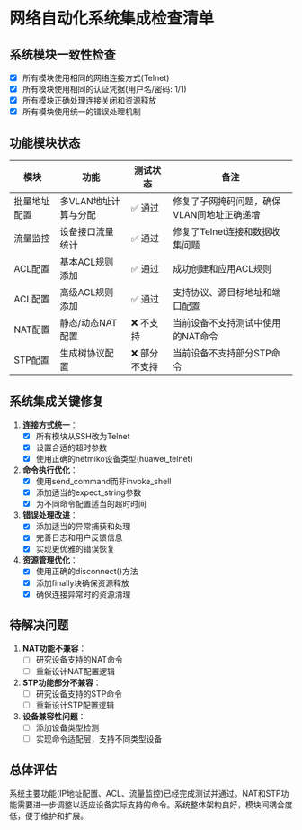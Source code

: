# 网络自动化系统集成检查清单

## 系统模块一致性检查

- [x] 所有模块使用相同的网络连接方式(Telnet)
- [x] 所有模块使用相同的认证凭据(用户名/密码: 1/1)
- [x] 所有模块正确处理连接关闭和资源释放
- [x] 所有模块使用统一的错误处理机制

## 功能模块状态

| 模块 | 功能 | 测试状态 | 备注 |
|-----|-----|---------|------|
| 批量地址配置 | 多VLAN地址计算与分配 | ✅ 通过 | 修复了子网掩码问题，确保VLAN间地址正确递增 |
| 流量监控 | 设备接口流量统计 | ✅ 通过 | 修复了Telnet连接和数据收集问题 |
| ACL配置 | 基本ACL规则添加 | ✅ 通过 | 成功创建和应用ACL规则 |
| ACL配置 | 高级ACL规则添加 | ✅ 通过 | 支持协议、源目标地址和端口配置 |
| NAT配置 | 静态/动态NAT配置 | ❌ 不支持 | 当前设备不支持测试中使用的NAT命令 |
| STP配置 | 生成树协议配置 | ❌ 部分不支持 | 当前设备不支持部分STP命令 |

## 系统集成关键修复

1. **连接方式统一**：
   - [x] 所有模块从SSH改为Telnet
   - [x] 设置合适的超时参数
   - [x] 使用正确的netmiko设备类型(huawei_telnet)

2. **命令执行优化**：
   - [x] 使用send_command而非invoke_shell
   - [x] 添加适当的expect_string参数
   - [x] 为不同命令配置适当的超时时间

3. **错误处理改进**：
   - [x] 添加适当的异常捕获和处理
   - [x] 完善日志和用户反馈信息
   - [x] 实现更优雅的错误恢复

4. **资源管理优化**：
   - [x] 使用正确的disconnect()方法
   - [x] 添加finally块确保资源释放
   - [x] 确保连接异常时的资源清理

## 待解决问题

1. **NAT功能不兼容**：
   - [ ] 研究设备支持的NAT命令
   - [ ] 重新设计NAT配置逻辑

2. **STP功能部分不兼容**：
   - [ ] 研究设备支持的STP命令
   - [ ] 重新设计STP配置逻辑

3. **设备兼容性问题**：
   - [ ] 添加设备类型检测
   - [ ] 实现命令适配层，支持不同类型设备

## 总体评估

系统主要功能(IP地址配置、ACL、流量监控)已经完成测试并通过。NAT和STP功能需要进一步调整以适应设备实际支持的命令。系统整体架构良好，模块间耦合度低，便于维护和扩展。 